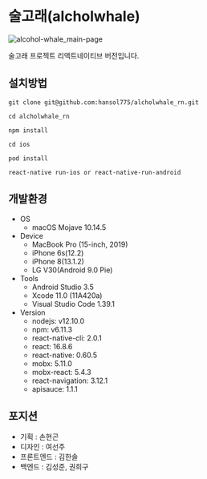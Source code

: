 # 술고래(alcholwhale)
![alcohol-whale_main-page](https://user-images.githubusercontent.com/46973058/66883817-273a9280-f00a-11e9-8d1b-366878125e78.png)

술고래 프로젝트 리액트네이티브 버전입니다.

## 설치방법

`git clone git@github.com:hansol775/alcholwhale_rn.git`

`cd alcholwhale_rn`

`npm install`

`cd ios`

`pod install`

`react-native run-ios or react-native-run-android`


## 개발환경
* OS
  * macOS Mojave 10.14.5
* Device
  * MacBook Pro (15-inch, 2019)
  * iPhone 6s(12.2)
  * iPhone 8(13.1.2)
  * LG V30(Android 9.0 Pie)
* Tools
  * Android Studio 3.5
  * Xcode 11.0 (11A420a)
  * Visual Studio Code 1.39.1
* Version
  * nodejs: v12.10.0
  * npm: v6.11.3
  * react-native-cli: 2.0.1
  * react: 16.8.6
  * react-native: 0.60.5
  * mobx: 5.11.0
  * mobx-react: 5.4.3
  * react-navigation: 3.12.1
  * apisauce: 1.1.1
  
  
 ## 포지션
  * 기획 : 손현곤
  * 디자인 : 여선주
  * 프론트엔드 : 김한솔
  * 백엔드 : 김성준, 권희구
  
